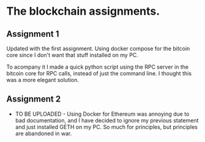 # The blockchain assignments.

## Assignment 1
Updated with the first assignment. Using docker compose for the bitcoin core since I don't want that stuff installed on my PC. 

To acompany it I made a quick python script using the RPC server in the bitcoin core for RPC calls, instead of just the command line. I thought this was a more elegant solution.

## Assignment 2
- TO BE UPLOADED -
Using Docker for Ethereum was annoying due to bad documentation, and I have decided to ignore my previous statement and just installed GETH on my PC. So much for principles, but principles are abandoned in war.

